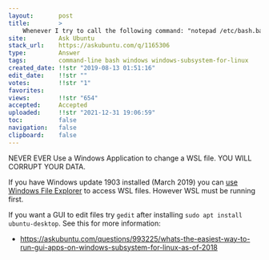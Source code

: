 ```yaml
---
layout:       post
title:        >
    Whenever I try to call the following command: "notepad ∕etc∕bash.bashrc" from Windows WSL I get an error
site:         Ask Ubuntu
stack_url:    https://askubuntu.com/q/1165306
type:         Answer
tags:         command-line bash windows windows-subsystem-for-linux
created_date: !!str "2019-08-13 01:51:16"
edit_date:    !!str ""
votes:        !!str "1"
favorites:    
views:        !!str "654"
accepted:     Accepted
uploaded:     !!str "2021-12-31 19:06:59"
toc:          false
navigation:   false
clipboard:    false
---
```


NEVER EVER Use a Windows Application to change a WSL file. YOU WILL CORRUPT YOUR DATA.

If you have Windows update 1903 installed (March 2019) you can [use Windows File Explorer][1] to access WSL files. However WSL must be running first.

If you want a GUI to edit files try `gedit` after installing `sudo apt install ubuntu-desktop`. See this for more information:

- https://askubuntu.com/questions/993225/whats-the-easiest-way-to-run-gui-apps-on-windows-subsystem-for-linux-as-of-2018


  [1]: https://www.omgubuntu.co.uk/2019/02/access-linux-files-from-windows-explorer-wsl

